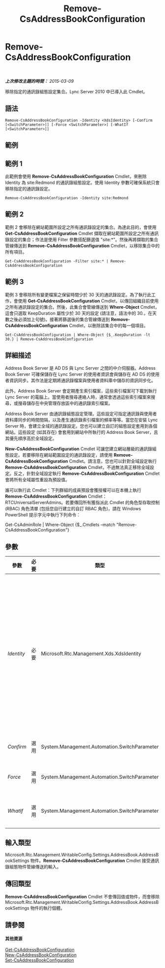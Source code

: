 ﻿---
title: Remove-CsAddressBookConfiguration
TOCTitle: Remove-CsAddressBookConfiguration
ms:assetid: d634abc2-988a-48f9-ad11-903759516082
ms:mtpsurl: https://technet.microsoft.com/zh-tw/library/Gg398934(v=OCS.15)
ms:contentKeyID: 49292472
ms.date: 08/10/2015
mtps_version: v=OCS.15
ms.translationtype: HT
---

# Remove-CsAddressBookConfiguration

 

_**上次修改主題的時間：** 2015-03-09_

移除指定的通訊錄組態設定集合。Lync Server 2010 中已導入此 Cmdlet。

## 語法

    Remove-CsAddressBookConfiguration -Identity <XdsIdentity> [-Confirm [<SwitchParameter>]] [-Force <SwitchParameter>] [-WhatIf [<SwitchParameter>]]

## 範例

## 範例 1

此範例會使用 **Remove-CsAddressBookConfiguration** Cmdlet，來刪除 Identity 為 site:Redmond 的通訊錄組態設定。使用 Identity 參數可確保系統只會移除指定的通訊錄設定。

    Remove-CsAddressBookConfiguration -Identity site:Redmond

## 範例 2

範例 2 會移除在網站範圍所設定之所有通訊錄設定的集合。為達此目的，會使用 **Get-CsAddressBookConfiguration** Cmdlet 擷取在網站範圍所設定之所有通訊錄設定的集合；作法是使用 Filter 參數搭配篩選值 "site:\*"。然後再將擷取的集合管線傳送到 **Remove-CsAddressBookConfiguration** Cmdlet，以移除集合中的所有項目。

    Get-CsAddressBookConfiguration -Filter site:* | Remove-CsAddressBookConfiguration

## 範例 3

範例 3 會移除所有變更檔案之保留時間少於 30 天的通訊錄設定。為了執行此工作，會使用 **Get-CsAddressBookConfiguration** Cmdlet，以傳回組織目前使用之所有通訊錄設定的集合。然後，此集合會管線傳送到 **Where-Object** Cmdlet，這會只選取 KeepDuration 屬性少於 30 天的設定 (請注意，語法中的 30.，在天數之後必須加上句號)。接著將篩選後的集合管線傳送到 **Remove-CsAddressBookConfiguration** Cmdlet，以刪除該集合中的每一個項目。

    Get-CsAddressBookConfiguration | Where-Object {$_.KeepDuration -lt 30.} | Remove-CsAddressBookConfiguration

## 詳細描述

Address Book Server 是 AD DS 與 Lync Server 之間的中介伺服器。Address Book Server 可確保儲存在 Lync Server 的使用者資訊會與儲存在 AD DS 的使用者資訊同步。其作法是定期將通訊錄檔案與使用者資料庫中儲存的資訊同步化。

此外，Address Book Server 會定期產生索引檔案，這些索引檔案可下載到執行 Lync Server 的電腦上。當使用者搜尋連絡人時，通常會透過這些索引檔案來搜尋，或搜尋儲存在中央管理存放區中的通訊錄索引檔案。

Address Book Server 由通訊錄組態設定管理。這些設定可指定通訊錄與使用者資料庫同步的時間間隔，以及產生通訊錄索引檔案的頻率等等。當您在安裝 Lync Server 時，會建立全域的通訊錄設定。您也可以建立自訂的組態設定套用到各個網站。這些設定 (如其存在) 會套用到網站中所執行的 Address Book Server，且其優先順序高於全域設定。

**New-CsAddressBookConfiguration** Cmdlet 可讓您建立網站層級的通訊錄組態設定。若要移除在網站範圍設定的通訊錄設定，請使用 **Remove-CsAddressBookConfiguration** Cmdlet。請注意，您也可以針對全域設定執行 **Remove-CsAddressBookConfiguration** Cmdlet，不過無法真正移除全域設定。反之，針對全域設定執行 **Remove-CsAddressBookConfiguration** Cmdlet 會將所有全域屬性重設為預設值。

誰可以執行此 Cmdlet：下列群組的成員預設會獲授權可以在本機上執行 **Remove-CsAddressBookConfiguration** Cmdlet：RTCUniversalServerAdmins。若要傳回所有獲指派此 Cmdlet 的角色型存取控制 (RBAC) 角色清單 (包括您自行建立的自訂 RBAC 角色)，請在 Windows PowerShell 提示字元中執行下列命令：

Get-CsAdminRole | Where-Object {$\_.Cmdlets –match "Remove-CsAddressBookConfiguration"}

## 參數


<table>
<colgroup>
<col style="width: 25%" />
<col style="width: 25%" />
<col style="width: 25%" />
<col style="width: 25%" />
</colgroup>
<thead>
<tr class="header">
<th>參數</th>
<th>必要</th>
<th>類型</th>
<th>說明</th>
</tr>
</thead>
<tbody>
<tr class="odd">
<td><p><em>Identity</em></p></td>
<td><p>必要</p></td>
<td><p>Microsoft.Rtc.Management.Xds.XdsIdentity</p></td>
<td><p>要移除之通訊錄組態設定集合的唯一識別碼。若要移除全域集合，請使用下列語法：-Identity global。(當您「移除」全域設定時，只需將所有內容重設回預設值)。若要移除網站集合，請使用類似下列的語法：-Identity site:Redmond。請注意，您在指定原則的 Identity 時，無法使用萬用字元。</p></td>
</tr>
<tr class="even">
<td><p><em>Confirm</em></p></td>
<td><p>選用</p></td>
<td><p>System.Management.Automation.SwitchParameter</p></td>
<td><p>在執行命令前先提示確認。</p></td>
</tr>
<tr class="odd">
<td><p><em>Force</em></p></td>
<td><p>選用</p></td>
<td><p>System.Management.Automation.SwitchParameter</p></td>
<td><p>隱藏執行命令時可能發生的非嚴重錯誤訊息。</p></td>
</tr>
<tr class="even">
<td><p><em>WhatIf</em></p></td>
<td><p>選用</p></td>
<td><p>System.Management.Automation.SwitchParameter</p></td>
<td><p>說明執行命令時若不實際執行命令的後果。</p></td>
</tr>
</tbody>
</table>


## 輸入類型

Microsoft.Rtc.Management.WritableConfig.Settings.AddressBook.AddressBookSettings 物件。**Remove-CsAddressBookConfiguration** Cmdlet 接受通訊錄組態物件管線傳送的輸入。

## 傳回類型

**Remove-CsAddressBookConfiguration** Cmdlet 不會傳回值或物件，而會移除 Microsoft.Rtc.Management.WritableConfig.Settings.AddressBook.AddressBookSettings 物件的執行個體。

## 請參閱

#### 其他資源

[Get-CsAddressBookConfiguration](get-csaddressbookconfiguration.md)  
[New-CsAddressBookConfiguration](new-csaddressbookconfiguration.md)  
[Set-CsAddressBookConfiguration](set-csaddressbookconfiguration.md)

